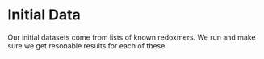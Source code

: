 # Initial Data

Our initial datasets come from lists of known redoxmers.
We run and make sure we get resonable results for each of these.
